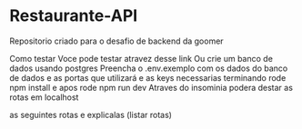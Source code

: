 # Restaurante-API

Repositorio criado para o desafio de backend da goomer

Como testar
Voce pode testar atravez desse link
Ou
crie um banco de dados usando postgres
Preencha o .env.exemplo com os dados do banco de dados e as portas que utilizará
e as keys necessarias
terminando rode npm install e apos rode
npm run dev
Atraves do insominia podera destar as rotas em localhost

as seguintes rotas e explicalas
(listar rotas)
